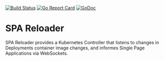 [![Build Status](https://travis-ci.org/ToucanSoftware/spa-reloader.svg?branch=main)](https://travis-ci.org/ToucanSoftware/spa-reloader) [![Go Report Card](https://goreportcard.com/badge/github.com/ToucanSoftware/spa-reloader)](https://goreportcard.com/report/github.com/ToucanSoftware/spa-reloader) [![GoDoc](https://godoc.org/github.com/ToucanSoftware/spa-reloader?status.svg)](https://godoc.org/github.com/ToucanSoftware/spa-reloader)

# SPA Reloader

SPA Reloader provides a Kubernetes Controller that listens to changes in Deployments container image changes,
and informes Single Page Applications via WebSockets.

